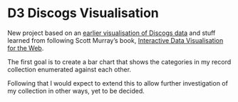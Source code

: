 # D3 Discogs Visualisation

New project based on an [earlier visualisation of Discogs data](https://github.com/davidtrussler/DLT_D3_Discogs) and stuff learned from following Scott Murray’s book, [Interactive Data Visualisation for the Web](https://github.com/davidtrussler/DLT_D3_Interactive-DV).

The first goal is to create a bar chart that shows the categories in my record collection enumerated against each other.

Following that I would expect to extend this to allow further investigation of my collection in other ways, yet to be decided.
